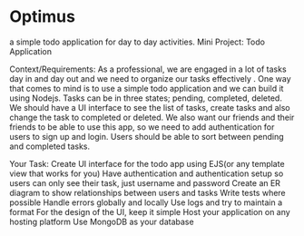 # Optimus
a simple todo application for day to day activities.
Mini Project: Todo Application


Context/Requirements:
As a professional, we are engaged in a lot of tasks day in and day out and we need to organize our tasks effectively . One way that comes to mind is to use a simple todo application and we can build it using Nodejs. Tasks can be in three states; pending, completed, deleted. We should have a UI interface to see the list of tasks, create tasks and also change the task to completed or deleted. We also want our friends and their friends to be able to use this app, so we need to add authentication for users to sign up and login. Users should be able to sort between pending and completed tasks.


Your Task:
Create UI interface for the todo app using EJS(or any template view that works for you)
Have authentication and authentication setup so users can only see their task, just  username and password
Create an ER diagram to show relationships between users and tasks
Write tests where possible
Handle errors globally and locally
Use logs and try to maintain a format
For the design of the UI, keep it simple
Host your application on any hosting platform
Use MongoDB as your database
